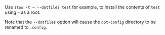 Use `stow -t ~ --dotfiles test` for example, to install the contents of `test` using `~` as a root.

Note that the `--dotfiles` option will cause the `dot-config` directory to be renamed to `.config`.
